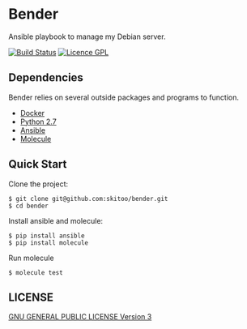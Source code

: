 # Bender

Ansible playbook to manage my Debian server.

[![Build Status](https://travis-ci.org/skitoo/bender.svg?branch=master)](https://travis-ci.org/skitoo/bender)
[![Licence GPL](http://img.shields.io/badge/license-GPL-yellow.svg)](http://www.gnu.org/licenses/quick-guide-gplv3.fr.html)

## Dependencies

Bender relies on several outside packages and programs to function.

* [Docker](https://docker.com)
* [Python 2.7](https://python.org)
* [Ansible](https://ansible.com)
* [Molecule](http://molecule.readthedocs.org)

## Quick Start

Clone the project:

```
$ git clone git@github.com:skitoo/bender.git
$ cd bender
```

Install ansible and molecule:

```
$ pip install ansible
$ pip install molecule
```

Run molecule

```
$ molecule test
```

## LICENSE

[GNU GENERAL PUBLIC LICENSE Version 3](http://www.gnu.org/licenses/gpl-3.0.txt)
